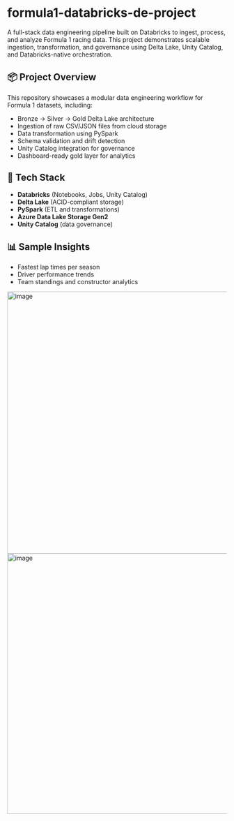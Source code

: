 # formula1-databricks-de-project
A full-stack data engineering pipeline built on Databricks to ingest, process, and analyze Formula 1 racing data. This project demonstrates scalable ingestion, transformation, and governance using Delta Lake, Unity Catalog, and Databricks-native orchestration.

## 📦 Project Overview

This repository showcases a modular data engineering workflow for Formula 1 datasets, including:

- Bronze → Silver → Gold Delta Lake architecture
- Ingestion of raw CSV/JSON files from cloud storage
- Data transformation using PySpark
- Schema validation and drift detection
- Unity Catalog integration for governance
- Dashboard-ready gold layer for analytics

## 🧰 Tech Stack

- **Databricks** (Notebooks, Jobs, Unity Catalog)
- **Delta Lake** (ACID-compliant storage)
- **PySpark** (ETL and transformations)
- **Azure Data Lake Storage Gen2**
- **Unity Catalog** (data governance)

## 📊 Sample Insights

- Fastest lap times per season
- Driver performance trends
- Team standings and constructor analytics

<img width="1058" height="600" alt="image" src="https://github.com/user-attachments/assets/cb9f9d01-93fe-41be-ab84-c04c6ca02709" />



<img width="1067" height="597" alt="image" src="https://github.com/user-attachments/assets/6b38d458-d8b4-4f3f-a91e-a4c9b20a61af" />

